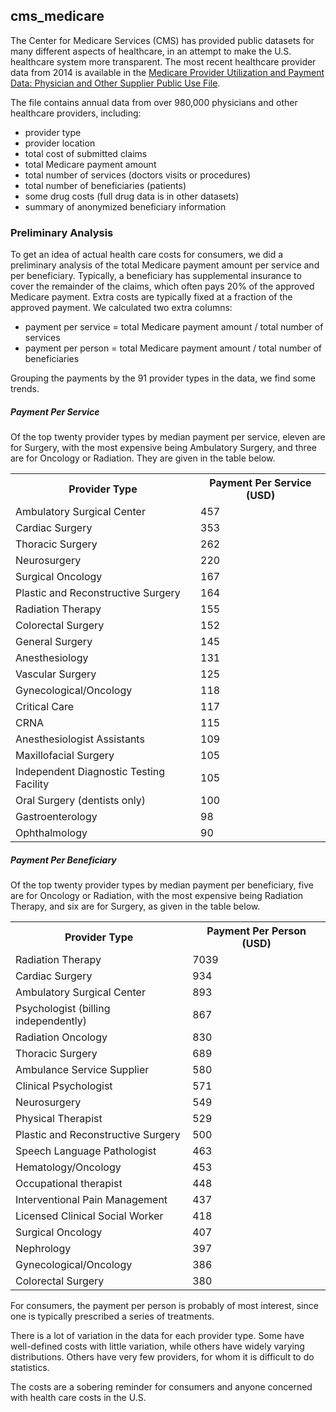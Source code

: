 ## cms_medicare

The Center for Medicare Services (CMS) has provided public datasets for many different aspects of healthcare, in an attempt to make the U.S. healthcare system more transparent.  The most recent healthcare provider data from 2014 is available in the [Medicare Provider Utilization and Payment Data: Physician and Other Supplier Public Use File](https://www.cms.gov/Research-Statistics-Data-and-Systems/Statistics-Trends-and-Reports/Medicare-Provider-Charge-Data/Physician-and-Other-Supplier2014.html).  

The file contains annual data from over 980,000 physicians and other healthcare providers, including: 
+ provider type
+ provider location
+ total cost of submitted claims
+ total Medicare payment amount 
+ total number of services (doctors visits or procedures)
+ total number of beneficiaries (patients)
+ some drug costs (full drug data is in other datasets)
+ summary of anonymized beneficiary information

### Preliminary Analysis
To get an idea of actual health care costs for consumers, we did a preliminary analysis of the total Medicare payment amount per service and per beneficiary.  Typically, a beneficiary has supplemental insurance to cover the remainder of the claims, which often pays 20% of the approved Medicare payment.  Extra costs are typically fixed at a fraction of the approved payment.  We calculated two extra columns:
+ payment per service = total Medicare payment amount / total number of services
+ payment per person = total Medicare payment amount / total number of beneficiaries

Grouping the payments by the 91 provider types in the data, we find some trends.  

##### Payment Per Service
Of the top twenty provider types by median payment per service, eleven are for Surgery, with the most expensive being Ambulatory Surgery, and three are for Oncology or Radiation.  They are given in the table below.  

<table>
<th>Provider Type</th><th>Payment Per Service (USD)</th>
<tr><td>Ambulatory Surgical Center</td><td>457</td></tr>
<tr><td>Cardiac Surgery</td><td>353</td></tr>
<tr><td>Thoracic Surgery</td><td>262</td></tr>
<tr><td>Neurosurgery</td><td>220</td></tr>
<tr><td>Surgical Oncology</td><td>167</td></tr>
<tr><td>Plastic and Reconstructive Surgery</td><td>164</td></tr>
<tr><td>Radiation Therapy</td><td>155</td></tr>
<tr><td>Colorectal Surgery</td><td>152</td></tr>
<tr><td>General Surgery</td><td>145</td></tr>
<tr><td>Anesthesiology</td><td>131</td></tr>
<tr><td>Vascular Surgery</td><td>125</td></tr>
<tr><td>Gynecological/Oncology</td><td>118</td></tr>
<tr><td>Critical Care</td><td>117</td></tr>
<tr><td>CRNA</td><td>115</td></tr>
<tr><td>Anesthesiologist Assistants</td><td>109</td></tr>
<tr><td>Maxillofacial Surgery</td><td>105</td></tr>
<tr><td>Independent Diagnostic Testing Facility</td><td>105</td></tr>
<tr><td>Oral Surgery (dentists only)</td><td>100</td></tr>
<tr><td>Gastroenterology</td><td>98</td></tr>
<tr><td>Ophthalmology</td><td>90</td></tr>
</table>

##### Payment Per Beneficiary
Of the top twenty provider types by median payment per beneficiary, five are for Oncology or Radiation, with the most expensive being Radiation Therapy, and six are for Surgery, as given in the table below.  

<table>
<th>Provider Type</th><th>Payment Per Person (USD)</th>
<tr><td>Radiation Therapy</td><td>7039</td></tr>
<tr><td>Cardiac Surgery</td><td>934</td></tr>
<tr><td>Ambulatory Surgical Center</td><td>893</td></tr>
<tr><td>Psychologist (billing independently)</td><td>867</td></tr>
<tr><td>Radiation Oncology</td><td>830</td></tr>
<tr><td>Thoracic Surgery</td><td>689</td></tr>
<tr><td>Ambulance Service Supplier</td><td>580</td></tr>
<tr><td>Clinical Psychologist</td><td>571</td></tr>
<tr><td>Neurosurgery</td><td>549</td></tr>
<tr><td>Physical Therapist</td><td>529</td></tr>
<tr><td>Plastic and Reconstructive Surgery</td><td>500</td></tr>
<tr><td>Speech Language Pathologist</td><td>463</td></tr>
<tr><td>Hematology/Oncology</td><td>453</td></tr>
<tr><td>Occupational therapist</td><td>448</td></tr>
<tr><td>Interventional Pain Management</td><td>437</td></tr>
<tr><td>Licensed Clinical Social Worker</td><td>418</td></tr>
<tr><td>Surgical Oncology</td><td>407</td></tr>
<tr><td>Nephrology</td><td>397</td></tr>
<tr><td>Gynecological/Oncology</td><td>386</td></tr>
<tr><td>Colorectal Surgery</td><td>380</td></tr>
</table>

For consumers, the payment per person is probably of most interest, since one is typically prescribed a series of treatments.

There is a lot of variation in the data for each provider type.  Some have well-defined costs with little variation, while others have widely varying distributions.  Others have very few providers, for whom it is difficult to do statistics.

The costs are a sobering reminder for consumers and anyone concerned with health care costs in the U.S.
